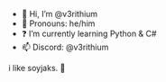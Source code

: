 - 👋 Hi, I’m @v3rithium
- 👤 Pronouns: he/him
- ❓ I’m currently learning Python & C#
- 📫 Discord: @v3rithium

i like soyjaks. 💎
